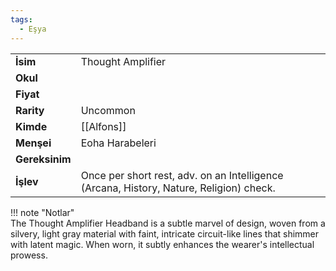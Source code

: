 ```yaml
---
tags:
  - Eşya
---  
```

  
|  |  |  
|---|---|  
| **İsim** | Thought Amplifier|  
| **Okul** | |  
| **Fiyat** | |  
| **Rarity** | Uncommon|  
| **Kimde** | [[Alfons]]|  
| **Menşei** | Eoha Harabeleri|  
| **Gereksinim** | |  
| **İşlev** | Once per short rest, adv. on an Intelligence (Arcana, History, Nature, Religion) check.|  
  
  
!!! note "Notlar"  
		The Thought Amplifier Headband is a subtle marvel of design, woven from a silvery, light gray material with faint, intricate circuit-like lines that shimmer with latent magic. When worn, it subtly enhances the wearer's intellectual prowess.   